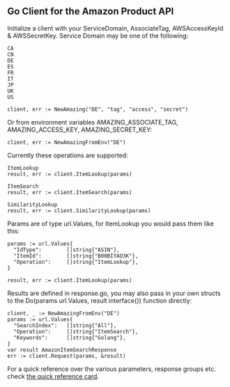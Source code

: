 ## Go Client for the Amazon Product API


Initialize a client with your ServiceDomain, AssociateTag, AWSAccessKeyId & AWSSecretKey. Service Domain may be one of the following:

    CA
    CN
    DE
    ES
    FR
    IT
    JP
    UK
    US

    client, err := NewAmazing("DE", "tag", "access", "secret")

Or from environment variables AMAZING_ASSOCIATE_TAG, AMAZING_ACCESS_KEY, AMAZING_SECRET_KEY:

    client, err := NewAmazingFromEnv("DE")

Currently these operations are supported:

    ItemLookup
    result, err := client.ItemLookup(params)

    ItemSearch
    result, err := client.ItemSearch(params)

    SimilarityLookup
    result, err := client.SimilarityLookup(params)


Params are of type url.Values, for ItemLookup you would pass them like this:

    params := url.Values{
      "IdType":        []string{"ASIN"},
      "ItemId":        []string{"B00BIYAO3K"},
      "Operation":     []string{"ItemLookup"},
    }

    result, err := client.ItemLookup(params)

Results are defined in response.go, you may also pass in your own structs to the Do(params url.Values, result interface{)) function directly:

    client, _ := NewAmazingFromEnv("DE")
    params := url.Values{
      "SearchIndex":   []string{"All"},
      "Operation":     []string{"ItemSearch"},
      "Keywords":      []string{"Golang"},
    }
    var result AmazonItemSearchResponse
    err := client.Request(params, &result)


For a quick reference over the various parameters, response groups etc. check [the quick reference card](http://s3.amazonaws.com/awsdocs/Associates/2011-08-01/prod-adv-api-qrc-2011-08-01.pdf).



